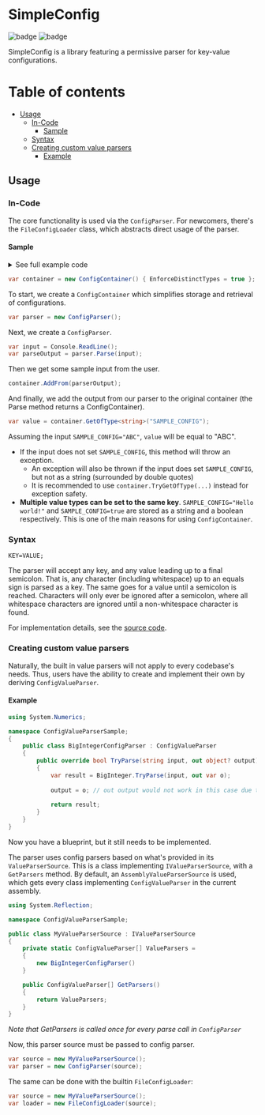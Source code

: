 # SimpleConfig

![badge](https://img.shields.io/endpoint?url=https://gist.githubusercontent.com/zeplar-exe/ee8d6e2b9a02a5381da1398e993d7a30/raw/SimpleConfigCoverlet.json)
![badge](https://img.shields.io/github/workflow/status/zeplar-exe/SimpleConfig/ci)

SimpleConfig is a library featuring a permissive parser for key-value configurations.

# Table of contents

- [Usage](#usage)
  - [In-Code](#in-code)
    - [Sample](#sample)
  - [Syntax](#syntax)
  - [Creating custom value parsers](#creating-custom-value-parsers)
    - [Example](#example)

## Usage

### In-Code

The core functionality is used via the `ConfigParser`. For newcomers, there's the 
`FileConfigLoader` class, which abstracts direct usage of the parser.

#### Sample

<details>
<summary>
See full example code
</summary>

```csharp
using System;
using SimpleConfig;

namespace SimpleConfigSample
{
    public static class Program
    {
        public static void Main(string[] args)
        {
            var container = new ConfigContainer() { EnforceDistinctTypes = true };
            var parser = new ConfigParser();
        
            var input = Console.ReadLine();
            var parseOutput = parser.Parse(input);
        
            container.AddFrom(parserOutput);
        
            var value = container.GetOfType<string>("SAMPLE_CONFIG");
        
            Console.WriteLine(value);
        }
    }
}
```

<br/>

</details>

```csharp
var container = new ConfigContainer() { EnforceDistinctTypes = true };
```

To start, we create a `ConfigContainer` which simplifies storage and retrieval of configurations.

```cs
var parser = new ConfigParser();
```

Next, we create a `ConfigParser`.

```csharp
var input = Console.ReadLine();
var parseOutput = parser.Parse(input);
```

Then we get some sample input from the user.

```csharp
container.AddFrom(parserOutput);
```

And finally, we add the output from our parser to the original container (the Parse method returns a ConfigContainer).

```csharp
var value = container.GetOfType<string>("SAMPLE_CONFIG");
```

Assuming the input `SAMPLE_CONFIG="ABC"`, `value` will be equal to "ABC".

- If the input does not set `SAMPLE_CONFIG`, this method will throw an exception.
  - An exception will also be thrown if the input does set `SAMPLE_CONFIG`, but not as a string 
  (surrounded by double quotes)
  - It is recommended to use `container.TryGetOfType(...)` instead for exception safety.
- **Multiple value types can be set to the same key**. `SAMPLE_CONFIG="Hello world!"` and
`SAMPLE_CONFIG=true` are stored as a string and a boolean respectively. This is one of the main reasons
for using `ConfigContainer`.

### Syntax

```
KEY=VALUE;
```

The parser will accept any key, and any value leading up to a final semicolon. 
That is, any character (including whitespace) up to an equals sign is parsed as a key. 
The same goes for a value until a semicolon is reached. Characters will only ever be 
ignored after a semicolon, where all whitespace characters are ignored until a 
non-whitespace character is found.

For implementation details, see the [source code](./SimpleConfig/ConfigParser.cs).

### Creating custom value parsers

Naturally, the built in value parsers will not apply to every codebase's needs. Thus,
users have the ability to create and implement their own by deriving `ConfigValueParser`.

#### Example

```csharp
using System.Numerics;

namespace ConfigValueParserSample;
{
    public class BigIntegerConfigParser : ConfigValueParser
    {
        public override bool TryParse(string input, out object? output)
        {
            var result = BigInteger.TryParse(input, out var o);
    
            output = o; // out output would not work in this case due to the type mismatch
    
            return result;
        }
    }
}
```

Now you have a blueprint, but it still needs to be implemented.

The parser uses config parsers based on what's provided in its `ValueParserSource`.
This is a class implementing `IValueParserSource`, with a `GetParsers` method. By default,
an `AssemblyValueParserSource` is used, which gets every class implementing `ConfigValueParser`
in the current assembly.

```csharp
using System.Reflection;

namespace ConfigValueParserSample;

public class MyValueParserSource : IValueParserSource
{
    private static ConfigValueParser[] ValueParsers =
    {
        new BigIntegerConfigParser()
    }

    public ConfigValueParser[] GetParsers()
    {
        return ValueParsers;
    }
}
```

*Note that GetParsers is called once for every parse call in `ConfigParser`*

Now, this parser source must be passed to config parser.

```csharp
var source = new MyValueParserSource();
var parser = new ConfigParser(source);
```

The same can be done with the builtin `FileConfigLoader`:

```csharp
var source = new MyValueParserSource();
var loader = new FileConfigLoader(source);
```
